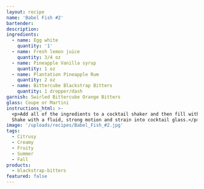 ```yaml
---
layout: recipe
name: 'Babel Fish #2'
bartender:
description:
ingredients:
  - name: Egg white
    quantity: '1'
  - name: Fresh lemon juice
    quantity: 3/4 oz
  - name: Pineapple Vanilla syrup
    quantity: 1 oz
  - name: Plantation Pineapple Rum
    quantity: 2 oz
  - name: Bittercube Blackstrap Bitters
    quantity: 1 dropper/dash
garnish: Swirled Bittercube Orange Bitters
glass: Coupe or Martini
instructions_html: >-
  <p>Add all of the ingredients to a cocktail shaker and then fill with ice.
  Shake with a fluid, strong motion and strain into cocktail glass.</p>
image: '/uploads/recipes/Babel_Fish_#2.jpg'
tags:
  - Citrusy
  - Creamy
  - Fruity
  - Summer
  - Fall
products:
  - blackstrap-bitters
featured: false
---
```



